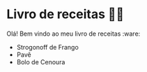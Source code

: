 # Livro de receitas :man_cook:

Olá! Bem vindo ao meu livro de receitas :ware:

- Strogonoff de Frango
- Pavê
- Bolo de Cenoura